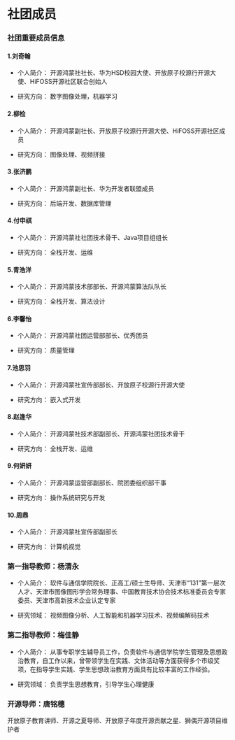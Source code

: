 # 社团成员


### 社团重要成员信息

#### 1.刘奇翰


<!-- <div style="float:left;height:500px">  <img src="../public/members/liuqihan.jpg" width="200px" height="300px" style="float:left" /> -->

  * 个人简介：
    开源鸿蒙社社长、华为HSD校园大使、开放原子校源行开源大使、HiFOSS开源社区联合创始人
  
  * 研究方向：
    数字图像处理，机器学习
</div>

#### 2.柳检

 <!-- <img src="../public/members/liujian.jpg" width="200" height="400" /> -->

* 个人简介：
  开源鸿蒙副社长、开放原子校源行开源大使、HiFOSS开源社区成员

* 研究方向：
  图像处理、视频拼接

#### 3.张济鹏

 <!-- <img src="../public/members/zhangjipeng.jpg" width="200" height="400" /> -->

* 个人简介：
  开源鸿蒙副社长、华为开发者联盟成员

* 研究方向：
  后端开发、数据库管理

#### 4.付申祺

<!-- <img src="../public/members/zhangjipeng.jpg" width="200" height="400" /> -->

* 个人简介：
  开源鸿蒙社社团技术骨干、Java项目组组长

* 研究方向：
  全栈开发、运维

#### 5.青浩洋

* 个人简介：
  开源鸿蒙技术部部长、开源鸿蒙算法队队长

* 研究方向：
  全栈开发、算法设计

#### 6.李馨怡

* 个人简介：
  开源鸿蒙社团运营部部长、优秀团员

* 研究方向：
  质量管理

#### 7.池思羽

* 个人简介：
  开源鸿蒙社宣传部部长、开放原子校源行开源大使

* 研究方向：
  嵌入式开发

#### 8.赵逢华

* 个人简介：
  开源鸿蒙社技术部副部长、开源鸿蒙社团技术骨干

* 研究方向：
  全栈开发、运维

#### 9.何妍妍

* 个人简介：
  开源鸿蒙运营部副部长、院团委组织部干事

* 研究方向：
  操作系统研究与开发

#### 10.周鼎

* 个人简介：
  开源鸿蒙社宣传部副部长

* 研究方向：
  计算机视觉
  

### 第一指导教师：杨清永

* 个人简介：
  软件与通信学院院长、正高工/硕士生导师、天津市“131”第一层次人才、天津市图像图形学会常务理事、中国教育技术协会技术标准委员会专家委员、天津市高新技术企业认定专家

* 研究领域：
  视频图像分析、人工智能和机器学习技术、视频编解码技术

### 第二指导教师：梅佳静

* 个人简介：
  从事专职学生辅导员工作，负责软件与通信学院学生管理及思想政治教育，自工作以来，曾带领学生在实践、文体活动等方面获得多个市级奖项，在指导学生实践、学生思想政治教育方面具有比较丰富的工作经验。

* 研究领域：
  负责学生思想教育，引导学生心理健康

### 开源导师：唐铭穗

开放原子教育讲师、开源之夏导师、开放原子年度开源贡献之星、狮偶开源项目维护者

<!-- #### 2.彭宇立

 <!-- <img src="../public/members/pengyuli.jpg" width="200" height="400" /> -->

<!-- * 个人简介：
  开源鸿蒙社副社长、互联网+国赛团队成员

* 研究方向：
  外贸金融 -->

<!-- #### 4.李彤彤 -->

 <!-- <img src="../public/members/litongtong.jpg" width="200" height="400" /> -->

<!-- * 个人简介：
  开源鸿蒙宣传部部长、华为开发者联盟成员

* 研究方向：
  工艺美术、艺术设计 -->